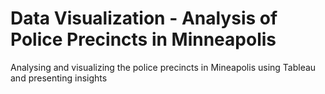 # Data Visualization - Analysis of Police Precincts in Minneapolis
 Analysing and visualizing the police precincts in Mineapolis using Tableau and presenting insights
